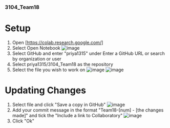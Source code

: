 ### 3104_Team18
# Setup
1. Open [https://colab.research.google.com/]
2. Select Open Notebook
![image](https://github.com/priya1315/3104_Team18/assets/44394816/3da5c136-8947-45a3-a28e-25916ebb1d4b)
3. Select GitHub and enter "priya1315" under Enter a GitHub URL or search by organization or user
4. Select priya1315/3104_Team18 as the repository
5. Select the file you wish to work on
![image](https://github.com/priya1315/3104_Team18/assets/44394816/447e2465-a1c7-4209-a6d9-57d8ab195842)
![image](https://github.com/priya1315/3104_Team18/assets/44394816/34be5098-3148-4c4f-a541-a0620f39d6be)

# Updating Changes
1. Select file and click "Save a copy in GitHub"
![image](https://github.com/priya1315/3104_Team18/assets/44394816/06434f3c-917e-4eda-93f9-60d5a20aeede)
2. Add your commit message in the format "Team18-[num] - [the changes made]" and tick the "Include a link to Collaboratory"
![image](https://github.com/priya1315/3104_Team18/assets/44394816/f707edce-132c-4a7f-be66-41e26cd4e5d9)
3. Click "Ok"







